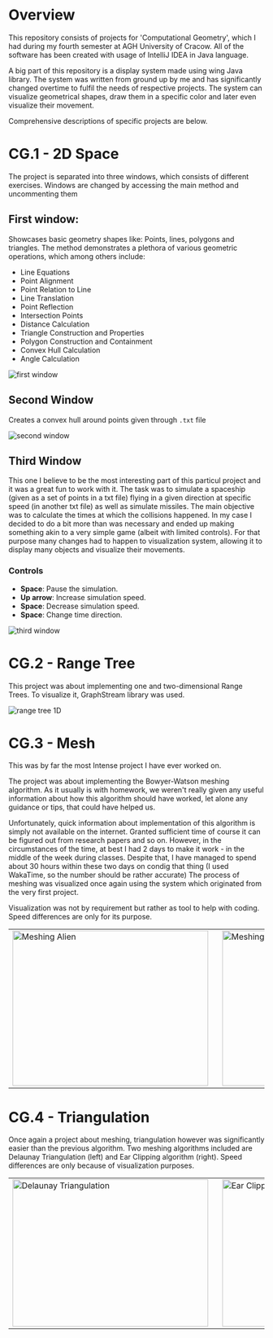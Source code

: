 # Overview
This repository consists of projects for 'Computational Geometry', which I had during my fourth semester at AGH University of Cracow.
All of the software has been created with usage of IntelliJ IDEA in Java language.

A big part of this repository is a display system made using wing Java library. The system was written from ground up by me and has significantly changed overtime to fulfil the needs of respective projects. 
The system can visualize geometrical shapes, draw them in a specific color and later even visualize their movement. 

Comprehensive descriptions of specific projects are below.

# CG.1 - 2D Space
The project is separated into three windows, which consists of different exercises. Windows are changed by accessing the main method and uncommenting them
## **First window**:
Showcases basic geometry shapes like: Points, lines, polygons and triangles.
The method demonstrates a plethora of various geometric operations, which among others include:
- Line Equations
- Point Alignment
- Point Relation to Line
- Line Translation
- Point Reflection
- Intersection Points
- Distance Calculation
- Triangle Construction and Properties
- Polygon Construction and Containment
- Convex Hull Calculation
- Angle Calculation

![first window](media/cg1.1.png)

## **Second Window**
Creates a convex hull around points given through `.txt` file

![second window](media/cg1.2.png)

## **Third Window**
This one I believe to be the most interesting part of this particul project and it was a great fun to work with it.
The task was to simulate a spaceship (given as a set of points in a txt file) flying in a given direction at specific speed (in another txt file) as well as simulate missiles.
The main objective was to calculate the times at which the collisions happened.
In my case I decided to do a bit more than was necessary and ended up making something akin to a very simple game (albeit with limited controls). 
For that purpose many changes had to happen to visualization system, allowing it to display many objects and visualize their movements. 

  ### Controls
  - **Space**: Pause the simulation.
  - **Up arrow**: Increase simulation speed.
  - **Space**: Decrease simulation speed.
  - **Space**: Change time direction.

![third window](media/cg1.3.gif)

# CG.2 - Range Tree
This project was about implementing one and two-dimensional Range Trees. To visualize it, GraphStream library was used.

![range tree 1D](media/cg2.1.gif)

# CG.3 - Mesh
This was by far the most Intense project I have ever worked on. 

The project was about implementing the Bowyer-Watson meshing algorithm. 
As it usually is with homework, we weren't really given any useful information about how this algorithm should have worked, let alone any guidance or tips, that could have helped us.

Unfortunately, quick information about implementation of this algorithm is simply not available on the internet. Granted sufficient time of course it can be figured out from research papers and so on. 
However, in the circumstances of the time, at best I had 2 days to make it work - in the middle of the week during classes. 
Despite that, I have managed to spend about 30 hours within these two days on condig that thing (I used WakaTime, so the number should be rather accurate)
The process of meshing was visualized once again using the system which originated from the very first project. 

Visualization was not by requirement but rather as tool to help with coding. Speed differences are only for its purpose.

<p align="center">
  <table>
    <tr>
      <td style="padding-right: 20px;">
        <img src="media/cg3.1.gif" alt="Meshing Alien" height = "305" width="385">
      </td>
      <td>
        <img src="media/cg3.2.gif" alt="Meshing Circle" height= "305" width="385">
      </td>
    </tr>
  </table>
</p>



# CG.4 - Triangulation
Once again a project about meshing, triangulation however was significantly easier than the previous algorithm. 
Two meshing algorithms included are Delaunay Triangulation (left) and Ear Clipping algorithm (right). 
Speed differences are only because of visualization purposes.


<p align="center">
  <table>
    <tr>
      <td style="padding-right: 20px;">
        <img src="media/cg4.1.gif" alt="Delaunay Triangulation" height = "289" width="385">
      </td>
      <td>
        <img src="media/cg4.2.gif" alt="Ear Clipping" height = "289" width="385">
      </td>
    </tr>
  </table>
</p>
